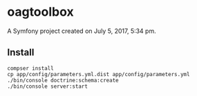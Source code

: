 oagtoolbox
==========

A Symfony project created on July 5, 2017, 5:34 pm.

Install
-------

    compser install
    cp app/config/parameters.yml.dist app/config/parameters.yml
    ./bin/console doctrine:schema:create
    ./bin/console server:start
